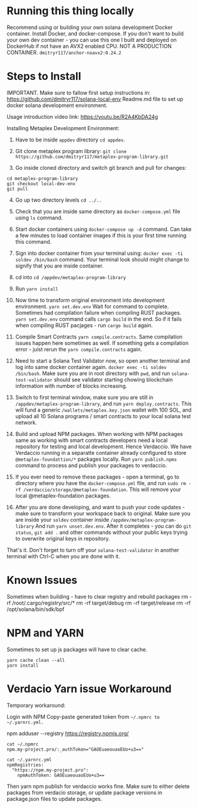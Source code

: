 
# Running this thing locally

Recommend using or building your own solana development Docker container.
Install Docker, and docker-compose.
If you don't want to build your own dev container - you can use this one I built and
deployed on DockerHub if not have an AVX2 enabled CPU. NOT A PRODUCTION CONTAINER.
`dmitryr117/anchor-noavx2:0.24.2`

# Steps to Install

IMPORTANT. Make sure to fallow first setup instructions in: https://github.com/dmitryr117/solana-local-env
Readme.md file to set up docker solana development environment.

Usage introduction video link: https://youtu.be/R2A4KbDA24g

Installing Metaplex Development Environment:

1. Have to be inside `appdev` directory `cd appdev`.

2. Git clone metaplex program library: `git clone https://github.com/dmitryr117/metaplex-program-library.git`

3. Go inside cloned directory and switch git branch and pull for changes:
```
cd metaplex-program-library
git checkout local-dev-env
git pull
```

4. Go up two directory levels `cd ../..`

5. Check that you are inside same directory as `docker-compose.yml` file using `ls` command.

6. Start docker containers using `docker-compose up -d` command. Can take a few minutes to load 
container images if this is your first time running this command.

7. Sign into docker container from your terminal using: `docker exec -ti soldev /bin/bash` command.
Your terminal look should might change to signify that you are inside container.

8. cd into `cd /appdev/metaplex-program-library`

9. Run `yarn install`

10. Now time to transform original environment into development environment. `yarn set.dev.env`
Wait for command to complete. Sometimes had compilation failure when compiling RUST packages.
`yarn set.dev.env` command calls `cargo build` in the end. So if it fails when compiling RUST
pacjages - run `cargo build` again.

11. Compile Smart Contracts `yarn compile.contracts`. Same compilation issues happen here sometimes
as well. If something gets a compilation error - juist rerun the `yarn compile.contracts` again.

12. Need to start a Solana Test Validator now, so open another terminal and log into same docker
container again. `docker exec -ti soldev /bin/bash`. Make sure you are in root directory with `pwd`,
and run `solana-test-validator` should see validator starting chowing blockchain information with
number of blocks increasing.

13. Switch to first terminal window, make sure you are still in `/appdev/metaplex-program-library`,
and run `yarn deploy.contracts`. This will fund a generic `/wallets/metaplex.key.json` wallet with
100 SOL, and upload all 10 Solana programs / smart contracts to your local solana test network.

14. Build and upload NPM packages. When working with NPM packages same as working with smart contracts
developers need a local repository for testing and local development. Hence Verdaccio. We have
Verdaccio running in a separatte container already configured to store `@metaplex-foundattion/*` packages
locally. Run `yarn publish.npms` command to process and publish your packages to verdaccio.

15. If you ever need to remove these packages - open a terminal, go to directory where you have
the `docker-compose.yml` file, and run `sudo rm -rf /verdaccio/storage/@metaplex-foundation`. This
will remove your local @metaplex-foundation packages.

16. After you are done developing, and want to push your code updates - make sure to transform your workspace
back to original. Make sure you are inside your `soldev` container inside `/appdev/metaplex-program-library` 
And run `yarn unset.dev.env`. After it completes - you can do `git status`, `git add .`
and other commands without your public keys trying to overwrite original keys in repository. 

That's it. Don't forget to turn off your `solana-test-validator` in another terminal with Ctrl-C when you are 
done with it.


# Known Issues

Sometimes when building - have to clear registry and rebuild packages
rm -rf /root/.cargo/registry/src/*
rm -rf target/debug
rm -rf target/release
rm -rf /opt/solana/bin/sdk/bpf


# NPM and YARN

Sometimes to set up js packages will have to clear cache.
```
yarn cache clean --all
yarn install
```

# Verdacio Yarn issue Workaround

Temporary workaround:

Login with NPM
Copy-paste generated token from `~/.npmrc to ~/.yarnrc.yml.`

npm adduser --registry https://registry.npmjs.org/

```
cat ~/.npmrc
npm.my-project.pro/:_authToken="GAOEuaeouaoEUo+u3=="

cat ~/.yarnrc.yml
npmRegistries:
  "https://npm.my-project.pro":
    npmAuthToken: GAOEuaeouaoEUo+u3==
```

Then yarn npm publish for verdaccio works fine.
Make sure to either delete packages from verdacio storage, or update package versions in
package.json files to update packages. 
